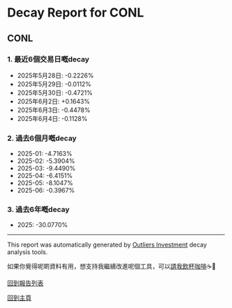 # Decay Report for CONL

## CONL

### 1. 最近6個交易日嘅decay

- 2025年5月28日: -0.2226%
- 2025年5月29日: -0.0112%
- 2025年5月30日: -0.4721%
- 2025年6月2日: +0.1643%
- 2025年6月3日: -0.4478%
- 2025年6月4日: -0.1128%

### 2. 過去6個月嘅decay

- 2025-01: -4.7163%
- 2025-02: -5.3904%
- 2025-03: -9.4490%
- 2025-04: -6.4151%
- 2025-05: -8.1047%
- 2025-06: -0.3967%

### 3. 過去6年嘅decay

- 2025: -30.0770%

------------------------------
This report was automatically generated by [Outliers Investment](https://outliersecon.github.io/Outliers-Investment/) decay analysis tools.

如果你覺得呢啲資料有用，想支持我繼續改進呢個工具，可以[請我飲杯咖啡](https://buymeacoffee.com/outliersecon)☕🙏

[回到報告列表](https://outliersecon.github.io/Outliers-Investment/reports/reports_public)

[回到主頁](https://outliersecon.github.io/Outliers-Investment/)